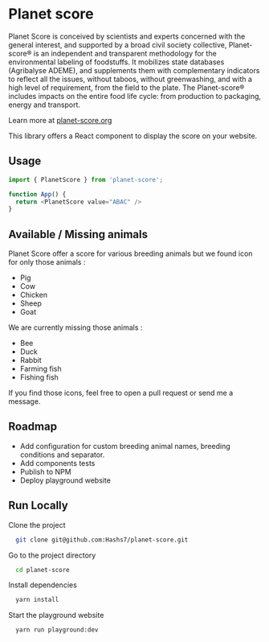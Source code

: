 # Planet score

Planet Score is conceived by scientists and experts concerned with the general interest, and supported by a broad civil society collective, Planet-score® is an independent and transparent methodology for the environmental labeling of foodstuffs. It mobilizes state databases (Agribalyse ADEME), and supplements them with complementary indicators to reflect all the issues, without taboos, without greenwashing, and with a high level of requirement, from the field to the plate. The Planet-score® includes impacts on the entire food life cycle: from production to packaging, energy and transport.

Learn more at [planet-score.org](https://www.planet-score.org)

This library offers a React component to display the score on your website.


## Usage

```javascript
import { PlanetScore } from 'planet-score';

function App() {
  return <PlanetScore value="ABAC" />
}
```


## Available / Missing animals

Planet Score offer a score for various breeding animals but we found icon for only those animals :
- Pig
- Cow
- Chicken
- Sheep
- Goat

We are currently missing those animals :
- Bee
- Duck
- Rabbit
- Farming fish
- Fishing fish

If you find those icons, feel free to open a pull request or send me a message.


## Roadmap

- Add configuration for custom breeding animal names, breeding conditions and separator.
- Add components tests
- Publish to NPM
- Deploy playground website


## Run Locally

Clone the project

```bash
  git clone git@github.com:Hashs7/planet-score.git
```

Go to the project directory

```bash
  cd planet-score
```

Install dependencies

```bash
  yarn install
```

Start the playground website

```bash
  yarn run playground:dev
```
